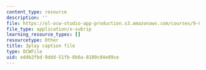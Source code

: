 ```yaml
---
content_type: resource
description: ''
file: https://ol-ocw-studio-app-production.s3.amazonaws.com/courses/9-00sc-introduction-to-psychology-fall-2011/ed4b2fbd9ddd51fb8b6a8109c04e89ce_yBYebcVw8Zk.vtt
file_type: application/x-subrip
learning_resource_types: []
resourcetype: Other
title: 3play caption file
type: OCWFile
uid: ed4b2fbd-9ddd-51fb-8b6a-8109c04e89ce
---
```

